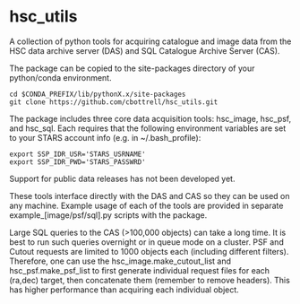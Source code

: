 # hsc_utils

A collection of python tools for acquiring catalogue and image data from the HSC data archive server (DAS) and SQL Catalogue Archive Server (CAS).
 
The package can be copied to the site-packages directory of your python/conda environment. 

```
cd $CONDA_PREFIX/lib/pythonX.x/site-packages
git clone https://github.com/cbottrell/hsc_utils.git
```

The package includes three core data acquisition tools: hsc_image, hsc_psf, and hsc_sql. Each requires that the following environment variables are set to your STARS account info (e.g. in ~/.bash_profile):
```
export SSP_IDR_USR='STARS_USRNAME'
export SSP_IDR_PWD='STARS_PASSWRD'
```
Support for public data releases has not been developed yet.
 
These tools interface directly with the DAS and CAS so they can be used on any machine. Example usage of each of the tools are provided in separate example_[image/psf/sql].py scripts with the package. 
 
Large SQL queries to the CAS (>100,000 objects) can take a long time. It is best to run such queries overnight or in queue mode on a cluster. PSF and Cutout requests are limited to 1000 objects each (including different filters). Therefore, one can use the hsc_image.make_cutout_list and hsc_psf.make_psf_list to first generate individual request files for each (ra,dec) target, then concatenate them (remember to remove headers). This has higher performance than acquiring each individual object. 

